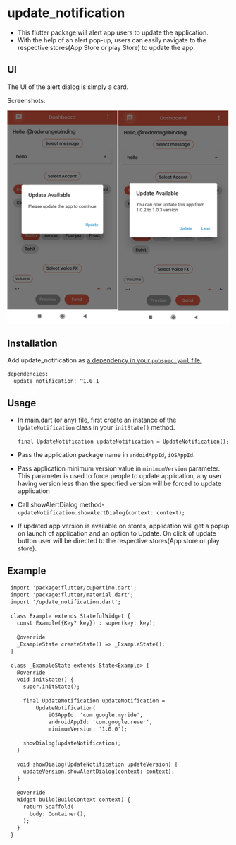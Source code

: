 # update_notification

* This flutter package will alert app users to update the application.
* With the help of an alert pop-up, users can easily navigate to the respective stores(App Store or play Store) to update the app.

## UI
The UI of the alert dialog is simply a card.

Screenshots:

<img src="https://raw.githubusercontent.com/d2itechnology/at_newversion_notification/main/screenshots/both.png?token=AUJGZABAX3TJOUFYSYZY4ATBHGZHW"/>

## Installation
Add update_notification as [a dependency in your `pubspec.yaml` file.](https://flutter.io/using-packages/)
```
dependencies:
  update_notification: ^1.0.1
```
## Usage
* In main.dart (or any) file, first create an instance of the `UpdateNotification` class in your `initState()` method.

   `final UpdateNotification updateNotification = UpdateNotification();`

* Pass the application package name in `andoidAppId`, `iOSAppId`.

* Pass application minimum version value in `minimumVersion` parameter. This parameter is used to force people to update application, any user having version less than the specified version will be forced to update application

* Call showAlertDialog method-
  `updateNotification.showAlertDialog(context: context);`

* If updated app version is available on stores, application will get a popup on launch of application and an option to Update. On click of update button user will be directed to the respective stores(App store or play store).

## Example
```
 import 'package:flutter/cupertino.dart';
 import 'package:flutter/material.dart';
 import '/update_notification.dart';

 class Example extends StatefulWidget {
   const Example({Key? key}) : super(key: key);

   @override
   _ExampleState createState() => _ExampleState();
 }

 class _ExampleState extends State<Example> {
   @override
   void initState() {
     super.initState();

     final UpdateNotification updateNotification =
         UpdateNotification(
             iOSAppId: 'com.google.myride',
             androidAppId: 'com.google.rever',
             minimumVersion: '1.0.0');

     showDialog(updateNotification);
   }

   void showDialog(UpdateNotification updateVersion) {
     updateVersion.showAlertDialog(context: context);
   }

   @override
   Widget build(BuildContext context) {
     return Scaffold(
       body: Container(),
     );
   }
 }
 ```




